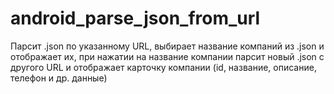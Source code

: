# android_parse_json_from_url
Парсит .json по указанному URL, выбирает название компаний из .json и отображает их, при нажатии на название компании парсит новый .json с другого URL и отображает карточку компании (id, название, описание, телефон и др. данные)

